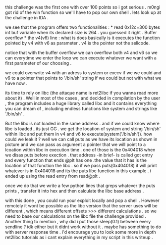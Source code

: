 

this challenge was the first one with over 100 points so i got serious . m0ngi got rid of the win function so we'll have to pop our own shell . 
lets look up at the challenge in IDA . 








we see that the program offers two functionalities : 
    * read 0x12c=300 bytes int buf variable when its declared size is 264 . you guessed it right . Buffer overflow 
    * the v4(v6) line : what is does basically is it executes the function pointed by v4 with v6 as parameter . v4 is the pointer not the sellcode.

notice that with the buffer overflow we can overflow both v4 and v6 so we can everytime we enter the loop we can execute whatever we want with a first parameter of our choosing . 

we could overwrite v4 with an adress to system or execv if we we could and v6 to a pointer that points to '/bin/sh' string if we could but not with what we have now . 

its time to rely on libc (the attaque name is ret2libc if you wanna read more about it) . Well in most of the cases , and decided in compilation by the user , the program includes a huge library called libc and it contains everything you can dream of , including endless functions like system and strings like '/bin/sh' . 





But the libc is not loaded in the same address . and if we could know where libc is loaded , its just GG . we get the location of system and string '/bin/sh' within libc and put them in v4 and v6 to execute(system('/bin/sh')). 
how could we leak it ? well we can call puts as we have its location as shown in picture and we can pass as argument a pointer that we will point to a lcoation within libc in execution time . one of those is the 0x404018 when we disas puts before exection . that address -in brief- is called got entry and every function that ends @plt has one .the value that it has is the location of that function the libc . so if we pass puts(0x404018) it will print whatever is in 0x404018 and its the puts libc function in this example . i ended up using the read entry from read@plt . 

once we do that we write a few python lines that greps whatever the puts prints , transfer it into hex and then calculate the libc base address . 

with this done , you could run your exploit locally and pop a shell . However remotely it wont be possible as the libc version that the server uses will be different , which means different offsets >>> different calculations . so we need to base our calculations on the libc file the challenge provided . 
Another thing to mention , why did i put those sleep(0.1) between every sendline ? idk either but it didnt work without it . maybe has something to do with server response time . 
i'd encourage you to look some more in depth ret2libc tutorials as i cant explain everything in my script in this writeup . 


